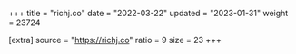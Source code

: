 +++
title = "richj.co"
date = "2022-03-22"
updated = "2023-01-31"
weight = 23724

[extra]
source = "https://richj.co"
ratio = 9
size = 23
+++
